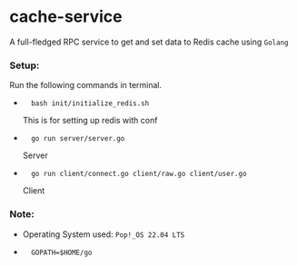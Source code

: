 # cache-service

A full-fledged RPC service to get and set data to Redis cache using `Golang`

### Setup:
Run the following commands in terminal.
*       bash init/initialize_redis.sh
    This is for setting up redis with conf
*       go run server/server.go
    Server
*       go run client/connect.go client/raw.go client/user.go
    Client

### Note:
* Operating System used: `Pop!_OS 22.04 LTS`
*       GOPATH=$HOME/go